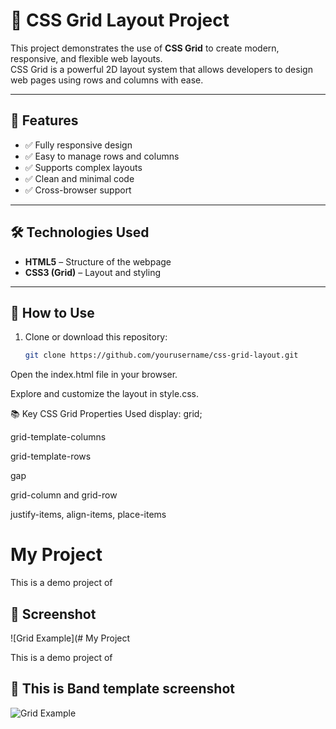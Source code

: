 # 📐 CSS Grid Layout Project

This project demonstrates the use of **CSS Grid** to create modern, responsive, and flexible web layouts.  
CSS Grid is a powerful 2D layout system that allows developers to design web pages using rows and columns with ease.

---

## 🚀 Features
- ✅ Fully responsive design  
- ✅ Easy to manage rows and columns  
- ✅ Supports complex layouts  
- ✅ Clean and minimal code  
- ✅ Cross-browser support  

---

## 🛠️ Technologies Used
- **HTML5** – Structure of the webpage  
- **CSS3 (Grid)** – Layout and styling  

---

## 📌 How to Use
1. Clone or download this repository:
   ```bash
   git clone https://github.com/yourusername/css-grid-layout.git
Open the index.html file in your browser.

Explore and customize the layout in style.css.




📚 Key CSS Grid Properties Used
display: grid;

grid-template-columns

grid-template-rows

gap

grid-column and grid-row

justify-items, align-items, place-items

# My Project

This is a demo project of 

## 📸 Screenshot

![Grid Example](# My Project

This is a demo project of 

## 📸 This is Band template screenshot

![Grid Example](https://raw.githubusercontent.com/yashpalchaudhary/html-templates-using-grid-css/refs/heads/main/MyProfile/Screenshot%202025-08-01%20203328.png)


